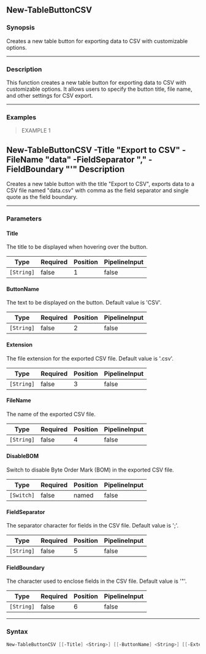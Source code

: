New-TableButtonCSV
------------------

### Synopsis
Creates a new table button for exporting data to CSV with customizable options.

---

### Description

This function creates a new table button for exporting data to CSV with customizable options. It allows users to specify the button title, file name, and other settings for CSV export.

---

### Examples
> EXAMPLE 1

New-TableButtonCSV -Title "Export to CSV" -FileName "data" -FieldSeparator "," -FieldBoundary "'"
Description
-----------
Creates a new table button with the title "Export to CSV", exports data to a CSV file named "data.csv" with comma as the field separator and single quote as the field boundary.

---

### Parameters
#### **Title**
The title to be displayed when hovering over the button.

|Type      |Required|Position|PipelineInput|
|----------|--------|--------|-------------|
|`[String]`|false   |1       |false        |

#### **ButtonName**
The text to be displayed on the button. Default value is 'CSV'.

|Type      |Required|Position|PipelineInput|
|----------|--------|--------|-------------|
|`[String]`|false   |2       |false        |

#### **Extension**
The file extension for the exported CSV file. Default value is '.csv'.

|Type      |Required|Position|PipelineInput|
|----------|--------|--------|-------------|
|`[String]`|false   |3       |false        |

#### **FileName**
The name of the exported CSV file.

|Type      |Required|Position|PipelineInput|
|----------|--------|--------|-------------|
|`[String]`|false   |4       |false        |

#### **DisableBOM**
Switch to disable Byte Order Mark (BOM) in the exported CSV file.

|Type      |Required|Position|PipelineInput|
|----------|--------|--------|-------------|
|`[Switch]`|false   |named   |false        |

#### **FieldSeparator**
The separator character for fields in the CSV file. Default value is ';'.

|Type      |Required|Position|PipelineInput|
|----------|--------|--------|-------------|
|`[String]`|false   |5       |false        |

#### **FieldBoundary**
The character used to enclose fields in the CSV file. Default value is '"'.

|Type      |Required|Position|PipelineInput|
|----------|--------|--------|-------------|
|`[String]`|false   |6       |false        |

---

### Syntax
```PowerShell
New-TableButtonCSV [[-Title] <String>] [[-ButtonName] <String>] [[-Extension] <String>] [[-FileName] <String>] [-DisableBOM] [[-FieldSeparator] <String>] [[-FieldBoundary] <String>] [<CommonParameters>]
```
